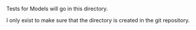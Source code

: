 Tests for Models will go in this directory. 

I only exist to make sure that the directory is created in the git
repository.

